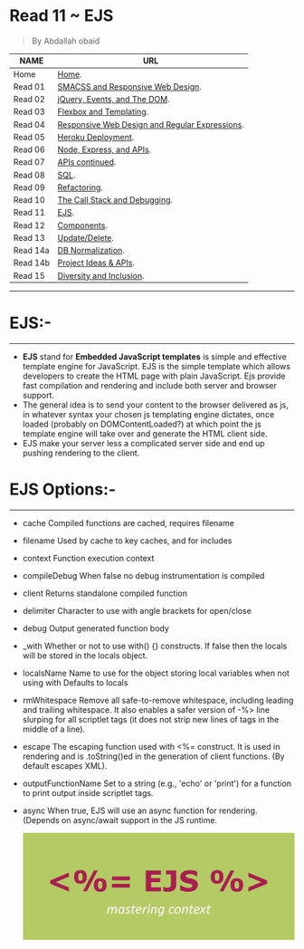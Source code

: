 # Read 11 ~ EJS
> By Abdallah obaid

**NAME**     | **URL**
------------ | -------------
Home         | [Home](https://abdallah-obaid.github.io/reading-notes-301/).
 Read 01     | [SMACSS and Responsive Web Design](https://abdallah-obaid.github.io/reading-notes-301/class-01).
 Read 02     | [jQuery, Events, and The DOM](https://abdallah-obaid.github.io/reading-notes-301/class-02).
 Read 03     | [Flexbox and Templating](https://abdallah-obaid.github.io/reading-notes-301/class-03).
 Read 04     | [Responsive Web Design and Regular Expressions](https://abdallah-obaid.github.io/reading-notes-301/class-04).
 Read 05     | [Heroku Deployment](https://abdallah-obaid.github.io/reading-notes-301/class-05).
 Read 06     | [Node, Express, and APIs](https://abdallah-obaid.github.io/reading-notes-301/class-06).
 Read 07     | [APIs continued](https://abdallah-obaid.github.io/reading-notes-301/class-07).
 Read 08     | [SQL](https://abdallah-obaid.github.io/reading-notes-301/class-08).
 Read 09     | [Refactoring](https://abdallah-obaid.github.io/reading-notes-301/class-09).
 Read 10     | [The Call Stack and Debugging](https://abdallah-obaid.github.io/reading-notes-301/class-10).
 Read 11     | [EJS](https://abdallah-obaid.github.io/reading-notes-301/class-11).
 Read 12     | [Components](https://abdallah-obaid.github.io/reading-notes-301/class-12).
 Read 13     | [Update/Delete](https://abdallah-obaid.github.io/reading-notes-301/class-13).
 Read 14a    | [DB Normalization](https://abdallah-obaid.github.io/reading-notes-301/class-14a).
 Read 14b    | [Project Ideas & APIs](https://abdallah-obaid.github.io/reading-notes-301/class-14b).
 Read 15     | [Diversity and Inclusion](https://abdallah-obaid.github.io/reading-notes-301/class-15).

 
----------------------------------
# EJS:-
----------------------------------
 * **EJS** stand for **Embedded JavaScript templates** is simple and effective template engine for JavaScript. EJS is the simple template which allows developers to create the HTML page with plain JavaScript. Ejs provide fast compilation and rendering and include both server and browser support.
 * The general idea is to send your content to the browser delivered as js, in whatever syntax your chosen js templating engine dictates, once loaded (probably on DOMContentLoaded?) at which point the js template engine will take over and generate the HTML client side.
 * EJS make your server less a complicated server side and end up pushing rendering to the client.
 
 # EJS Options:-
----------------------------------
* cache Compiled functions are cached, requires filename
* filename Used by cache to key caches, and for includes
* context Function execution context
* compileDebug When false no debug instrumentation is compiled
* client Returns standalone compiled function
* delimiter Character to use with angle brackets for open/close
* debug Output generated function body
* _with Whether or not to use with() {} constructs. If false then the locals will be stored in the locals object.
* localsName Name to use for the object storing local variables when not using with Defaults to locals
* rmWhitespace Remove all safe-to-remove whitespace, including leading and trailing whitespace. It also enables a safer version of -%> line slurping for all scriptlet tags (it does not strip new lines of tags in the middle of a line).
* escape The escaping function used with <%= construct. It is used in rendering and is .toString()ed in the generation of client functions. (By default escapes XML).
* outputFunctionName Set to a string (e.g., 'echo' or 'print') for a function to print output inside scriptlet tags.
* async When true, EJS will use an async function for rendering. (Depends on async/await support in the JS runtime.
 
  ![EJSLogo](./Img/EJSLogo.jpg)